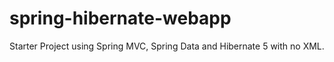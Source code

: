 # spring-hibernate-webapp
Starter Project using Spring MVC, Spring Data and Hibernate 5 with no XML.
